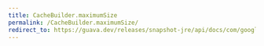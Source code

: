 ```yaml
---
title: CacheBuilder.maximumSize
permalink: /CacheBuilder.maximumSize/
redirect_to: https://guava.dev/releases/snapshot-jre/api/docs/com/google/common/cache/CacheBuilder.html#maximumSize-long-
---
```

